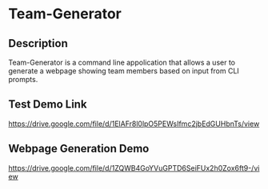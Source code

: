 # Team-Generator

## Description

Team-Generator is a command line appolication that allows a user to generate a webpage showing team members based on input from CLI prompts. 

## Test Demo Link
https://drive.google.com/file/d/1ElAFr8l0lpO5PEWsIfmc2jbEdGUHbnTs/view

## Webpage Generation Demo
https://drive.google.com/file/d/1ZQWB4GoYVuGPTD6SeiFUx2h0Zox6ft9-/view
